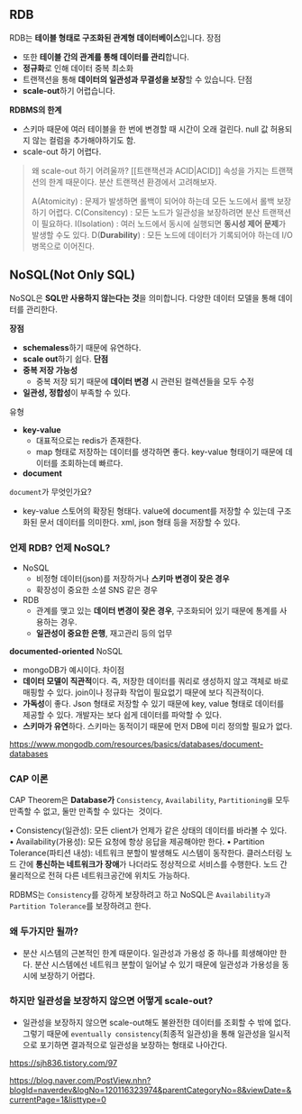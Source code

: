 ## RDB
RDB는 **테이블 형태로 구조화된 관계형 데이터베이스**입니다. 
장점
- 또한 **테이블 간의 관계를 통해 데이터를 관리**합니다. 
- **정규화**로 인해 데이터 중복 최소화
- 트랜잭션을 통해 **데이터의 일관성과 무결성을 보장**할 수 있습니다.
단점
- **scale-out**하기 어렵습니다.

**RDBMS의 한계**
- 스키마 때문에 여러 테이블을 한 번에 변경할 때 시간이 오래 걸린다. null 값 허용되지 않는 컬럼을 추가해야하기도 함.
- scale-out 하기 어렵다.

> 왜 scale-out 하기 어려울까?
> [[트랜잭션과 ACID|ACID]] 속성을 가지는 트랜잭션의 한계 때문이다. 분산 트랜잭션 환경에서 고려해보자.
> 
> A(Atomicity) : 문제가 발생하면 롤백이 되어야 하는데 모든 노드에서 롤백 보장하기 어렵다.
> C(Consitency) : 모든 노드가 일관성을 보장하려면 분산 트랜잭션이 필요하다. 
> I(Isolation) : 여러 노드에서 동시에 실행되면 **동시성 제어 문제**가 발생할 수도 있다.
> D(**Durability**) : 모든 노드에 데이터가 기록되어야 하는데 I/O 병목으로 이어진다.

## NoSQL(Not Only SQL)
NoSQL은 **SQL만 사용하지 않는다는 것**을 의미합니다. 다양한 데이터 모델을 통해 데이터를 관리한다.

**장점** 
- **schemaless**하기 때문에 유연하다. 
- **scale out**하기 쉽다.
**단점**
- **중복 저장 가능성**
	- 중복 저장 되기 때문에 **데이터 변경** 시 관련된 컬렉션들을 모두 수정
- **일관성, 정합성**이 부족할 수 있다.

유형
- **key-value**
	- 대표적으로는 redis가 존재한다.
	- map 형태로 저장하는 데이터를 생각하면 좋다. key-value 형태이기 때문에 데이터를 조회하는데 빠르다.
- **document**

`document`가 무엇인가요?
- key-value 스토어의 확장된 형태다. value에 document를 저장할 수 있는데 구조화된 문서 데이터를 의미한다. xml, json 형태 등을 저장할 수 있다.

### 언제 RDB? 언제 NoSQL?
- NoSQL 
	- 비정형 데이터(json)를 저장하거나 **스키마 변경이 잦은 경우**
	- 확장성이 중요한 소셜 SNS 같은 경우
- RDB 
	- 관계를 맺고 있는 **데이터 변경이 잦은 경우**, 구조화되어 있기 때문에 통계를 사용하는 경우.
	- **일관성이 중요한 은행**, 재고관리 등의 업무

**documented-oriented** NoSQL
- mongoDB가 예시이다.
차이점
- **데이터 모델이 직관적**이다. 즉, 저장한 데이터를 쿼리로 생성하지 않고 객체로 바로 매핑할 수 있다. join이나 정규화 작업이 필요없기 때문에 보다 직관적이다.
- **가독성**이 좋다. Json 형태로 저장할 수 있기 때문에 key, value 형태로 데이터를 제공할 수 있다. 개발자는 보다 쉽게 데이터를 파악할 수 있다.
- **스키마가 유연**하다. 스키마는 동적이기 때문에 먼저 DB에 미리 정의할 필요가 없다. 

https://www.mongodb.com/resources/basics/databases/document-databases

### CAP 이론
CAP Theorem은 **Database가** `Consistency`, `Availability`, `Partitioning를` 모두 만족할 수 없고, 둘만 만족할 수 있다는  것이다.

• Consistency(일관성): 모든 client가 언제가 같은 상태의 데이터를 바라볼 수 있다.
• Availability(가용성): 모든 요청에 항상 응답을 제공해야만 한다.
• Partition Tolerance(파티션 내성): 네트워크 분할이 발생해도 시스템이 동작한다.
클러스터링 노드 간에 **통신하는 네트워크가 장애**가 나더라도 정상적으로 서비스를 수행한다. 노드 간 물리적으로 전혀 다른 네트워크공간에 위치도 가능하다.

RDBMS는 `Consistency`를 강하게 보장하려고 하고 NoSQL은 `Availability과` `Partition Tolerance`를 보장하려고 한다.

### 왜 두가지만 될까?
- 분산 시스템의 근본적인 한계 때문이다. 일관성과 가용성 중 하나를 희생해야만 한다. 분산 시스템에선 네트워크 분할이 일어날 수 있기 때문에 일관성과 가용성을 동시에 보장하기 어렵다.

### 하지만 일관성을 보장하지 않으면 어떻게 scale-out?
- 일관성을 보장하지 않으면 scale-out해도 불완전한 데이터를 조회할 수 밖에 없다. 그렇기 때문에 `eventually consistency`(최종적 일관성)을 통해 일관성을 일시적으로 포기하면 결과적으로 일관성을 보장하는 형태로 나아간다.

https://sjh836.tistory.com/97

https://blog.naver.com/PostView.nhn?blogId=naverdev&logNo=120116323974&parentCategoryNo=8&viewDate=&currentPage=1&listtype=0